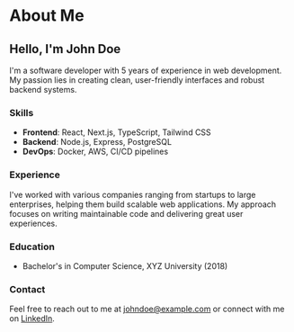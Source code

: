 # About Me

## Hello, I'm John Doe

I'm a software developer with 5 years of experience in web development. My passion lies in creating clean, user-friendly interfaces and robust backend systems.

### Skills

- **Frontend**: React, Next.js, TypeScript, Tailwind CSS
- **Backend**: Node.js, Express, PostgreSQL
- **DevOps**: Docker, AWS, CI/CD pipelines

### Experience

I've worked with various companies ranging from startups to large enterprises, helping them build scalable web applications. My approach focuses on writing maintainable code and delivering great user experiences.

### Education

- Bachelor's in Computer Science, XYZ University (2018)

### Contact

Feel free to reach out to me at [johndoe@example.com](mailto:johndoe@example.com) or connect with me on [LinkedIn](https://linkedin.com/in/johndoe).
